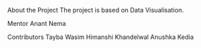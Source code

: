 About the Project
The project is based on Data Visualisation.

Mentor
Anant Nema
 
Contributors 
Tayba Wasim
Himanshi Khandelwal
Anushka Kedia 
